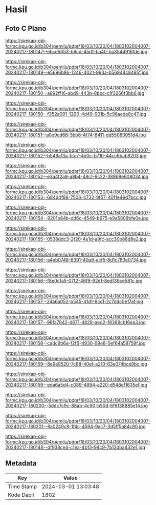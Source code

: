 # Hasil

## Foto C Plano

https://sirekap-obj-formc.kpu.go.id/b304/pemilu/pdpr/18/03/10/20/04/1803102004007-20240217-180147--ebce5053-b6cd-45d1-ba40-ba3544916fde.jpg

https://sirekap-obj-formc.kpu.go.id/b304/pemilu/pdpr/18/03/10/20/04/1803102004007-20240217-180149--e5696b86-1246-4021-993a-b56944c8495f.jpg

https://sirekap-obj-formc.kpu.go.id/b304/pemilu/pdpr/18/03/10/20/04/1803102004007-20240217-180150--a892ff16-abd9-443b-8bbc-c1f3266f3bb6.jpg

https://sirekap-obj-formc.kpu.go.id/b304/pemilu/pdpr/18/03/10/20/04/1803102004007-20240217-180150--f352a091-1290-4d49-901b-5c98aede8c47.jpg

https://sirekap-obj-formc.kpu.go.id/b304/pemilu/pdpr/18/03/10/20/04/1803102004007-20240217-180151--a0e9cd68-3bb8-4f74-8411-dd55060051d4.jpg

https://sirekap-obj-formc.kpu.go.id/b304/pemilu/pdpr/18/03/10/20/04/1803102004007-20240217-180152--b549a13a-fcc7-4e0c-b710-44cc6bab9203.jpg

https://sirekap-obj-formc.kpu.go.id/b304/pemilu/pdpr/18/03/10/20/04/1803102004007-20240217-180152--e3a4f2a9-a8b4-48c1-9c22-38868e608034.jpg

https://sirekap-obj-formc.kpu.go.id/b304/pemilu/pdpr/18/03/10/20/04/1803102004007-20240217-180153--684d4f88-7506-4732-9f57-40f1e49d7bcc.jpg

https://sirekap-obj-formc.kpu.go.id/b304/pemilu/pdpr/18/03/10/20/04/1803102004007-20240217-180154--9201b84b-dd6c-4549-b675-e9a5809bfe0e.jpg

https://sirekap-obj-formc.kpu.go.id/b304/pemilu/pdpr/18/03/10/20/04/1803102004007-20240217-180155--0538ddc3-2f20-4e1d-a9fc-acc30b88d8e2.jpg

https://sirekap-obj-formc.kpu.go.id/b304/pemilu/pdpr/18/03/10/20/04/1803102004007-20240217-180156--a4eb0748-8391-40a9-acf5-8d1c783e0734.jpg

https://sirekap-obj-formc.kpu.go.id/b304/pemilu/pdpr/18/03/10/20/04/1803102004007-20240217-180156--f8e0c1a5-07f2-46f9-92e1-8edf39ce581c.jpg

https://sirekap-obj-formc.kpu.go.id/b304/pemilu/pdpr/18/03/10/20/04/1803102004007-20240217-180157--24a6a052-b545-41d1-8cc1-2c7ddc0e17af.jpg

https://sirekap-obj-formc.kpu.go.id/b304/pemilu/pdpr/18/03/10/20/04/1803102004007-20240217-180157--96fa7842-d671-4828-aed2-18389cb16ea3.jpg

https://sirekap-obj-formc.kpu.go.id/b304/pemilu/pdpr/18/03/10/20/04/1803102004007-20240217-180158--cadc9b6a-f2f6-4930-99e8-0ef64a58759f.jpg

https://sirekap-obj-formc.kpu.go.id/b304/pemilu/pdpr/18/03/10/20/04/1803102004007-20240217-180159--8e9e9520-7c88-40ef-a210-63e074bce9bc.jpg

https://sirekap-obj-formc.kpu.go.id/b304/pemilu/pdpr/18/03/10/20/04/1803102004007-20240217-180159--eda6a5d4-c089-4894-a220-d548ef1635ef.jpg

https://sirekap-obj-formc.kpu.go.id/b304/pemilu/pdpr/18/03/10/20/04/1803102004007-20240217-180200--5ddc7c9c-88ab-4c90-b50d-6f6f38885e14.jpg

https://sirekap-obj-formc.kpu.go.id/b304/pemilu/pdpr/18/03/10/20/04/1803102004007-20240217-180201--8a0249c8-1f4c-4594-9ac7-3d5ff5a84c80.jpg

https://sirekap-obj-formc.kpu.go.id/b304/pemilu/pdpr/18/03/10/20/04/1803102004007-20240217-180148--df938ce4-c1ea-4b13-94c9-7b13dba432e1.jpg


## Metadata

| Key        | Value               |
| ---------- | ------------------- |
| Time Stamp | 2024-03-01 13:03:48 |
| Kode Dapil | 1802                |



